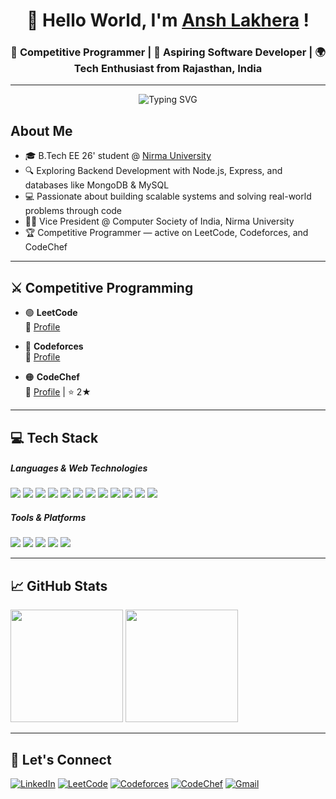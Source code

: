 <h1 align="center">👋 Hello World, I'm <a href="https://www.linkedin.com/in/ayushpatel030904/" target="blank">Ansh Lakhera</a> !</h1>
<h3 align="center">🧩 Competitive Programmer | 🚀 Aspiring Software Developer | 🌍 Tech Enthusiast from Rajasthan, India</h3>

---
<p align="center">
  <img src="https://readme-typing-svg.demolab.com?font=Fira+Code&pause=1000&color=00FEEA&center=true&vCenter=true&width=435&lines=Always+Learning+and+Building+%F0%9F%9A%80" alt="Typing SVG" />
</p>


## About Me

- 🎓 B.Tech EE 26' student @ [Nirma University](https://nirmauni.ac.in)  
- 🔍 Exploring Backend Development with Node.js, Express, and databases like MongoDB & MySQL  
- 💻 Passionate about building scalable systems and solving real-world problems through code  
- 🧑‍🏫 Vice President @ Computer Society of India, Nirma University  
- 🏆 Competitive Programmer — active on LeetCode, Codeforces, and CodeChef  

---

## ⚔️ Competitive Programming

- 🟢 **LeetCode**  
  🧩 [Profile](https://leetcode.com/u/lakheraansh/) 

- 🔵 **Codeforces**  
  🧠 [Profile](https://codeforces.com/profile/ansh174)

- 🟠 **CodeChef**  
  🍜 [Profile](https://www.codechef.com/users/anshlakhera048) | ⭐ 2★ 

---

## 💻 Tech Stack

<h5 align="left">Languages & Web Technologies</h5>
<p align="left">
  <img src="https://img.shields.io/badge/C++-00599C?style=for-the-badge&logo=c%2B%2B&logoColor=white" />
  <img src="https://img.shields.io/badge/Python-3776AB?style=for-the-badge&logo=python&logoColor=white" />
  <img src="https://img.shields.io/badge/Java-ED8B00?style=for-the-badge&logo=java&logoColor=white" />
  <img src="https://img.shields.io/badge/SQL-4479A1?style=for-the-badge&logo=mysql&logoColor=white" />
  <img src="https://img.shields.io/badge/HTML5-E34F26?style=for-the-badge&logo=html5&logoColor=white" />
  <img src="https://img.shields.io/badge/CSS3-1572B6?style=for-the-badge&logo=css3&logoColor=white" />
  <img src="https://img.shields.io/badge/JavaScript-F7DF1E?style=for-the-badge&logo=javascript&logoColor=black" />
  <img src="https://img.shields.io/badge/React-20232A?style=for-the-badge&logo=react&logoColor=61DAFB" />
  <img src="https://img.shields.io/badge/Node.js-339933?style=for-the-badge&logo=node.js&logoColor=white" />
  <img src="https://img.shields.io/badge/Express.js-000000?style=for-the-badge&logo=express&logoColor=white" />
  <img src="https://img.shields.io/badge/MongoDB-4EA94B?style=for-the-badge&logo=mongodb&logoColor=white" />
  <img src="https://img.shields.io/badge/MySQL-00758F?style=for-the-badge&logo=mysql&logoColor=white" />
</p>

<h5 align="left">Tools & Platforms</h5>
<p align="left">
  <img src="https://img.shields.io/badge/Linux-FCC624?style=for-the-badge&logo=linux&logoColor=black" />
  <img src="https://img.shields.io/badge/Git-F05032?style=for-the-badge&logo=git&logoColor=white" />
  <img src="https://img.shields.io/badge/GitHub-181717?style=for-the-badge&logo=github&logoColor=white" />
  <img src="https://img.shields.io/badge/Postman-FF6C37?style=for-the-badge&logo=postman&logoColor=white" />
  <img src="https://img.shields.io/badge/Cisco_Packet_Tracer-1D478C?style=for-the-badge&logo=cisco&logoColor=white" />
</p>

---

## 📈 GitHub Stats

<p align="left">
  <img src="https://github-readme-stats.vercel.app/api?username=ap0309&show_icons=true&theme=tokyonight&hide=prs" height="180" />
  <img src="https://github-readme-stats.vercel.app/api/top-langs/?username=ap0309&layout=compact&theme=tokyonight" height="180" />
</p>

---

## 🔗 Let's Connect

[![LinkedIn](https://img.shields.io/badge/LinkedIn-0A66C2?style=for-the-badge&logo=linkedin&logoColor=white)](https://www.linkedin.com/in/ansh-lakhera/)
[![LeetCode](https://img.shields.io/badge/LeetCode-FFA116?style=for-the-badge&logo=leetcode&logoColor=black)](https://leetcode.com/u/lakheraansh/)
[![Codeforces](https://img.shields.io/badge/Codeforces-1F8ACB?style=for-the-badge&logo=codeforces&logoColor=white)](https://codeforces.com/profile/ansh174)
[![CodeChef](https://img.shields.io/badge/CodeChef-5B4638?style=for-the-badge&logo=codechef&logoColor=white)](https://www.codechef.com/users/anshlakhera048)
[![Gmail](https://img.shields.io/badge/Email-D14836?style=for-the-badge&logo=gmail&logoColor=white)](mailto:anshlakhera048@gmail.com)
